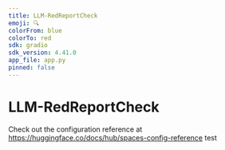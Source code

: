 ```yaml
---
title: LLM-RedReportCheck
emoji: 🔍
colorFrom: blue
colorTo: red
sdk: gradio
sdk_version: 4.41.0
app_file: app.py
pinned: false
---
```


# LLM-RedReportCheck

Check out the configuration reference at https://huggingface.co/docs/hub/spaces-config-reference
test